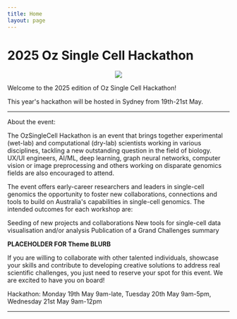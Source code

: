 ```yaml
---
title: Home
layout: page
---
```


# 2025 Oz Single Cell Hackathon

<p align="center">
  <img src="./images/dna_hackathon.gif" />
</p>

Welcome to the 2025 edition of Oz Single Cell Hackathon!

This year's hackathon will be hosted in Sydney from 19th-21st May.

______________________________________________________________________________________________________

About the event:

The OzSingleCell Hackathon is an event that brings together experimental (wet-lab) and computational (dry-lab) scientists working in various disciplines, tackling a new outstanding question in the field of biology. UX/UI engineers, AI/ML, deep learning, graph neural networks, computer vision or image preprocessing and others working on disparate genomics fields are also encouraged to attend.

The event offers early-career researchers and leaders in single-cell genomics the opportunity to foster new collaborations, connections and tools to build on Australia's capabilities in single-cell genomics. The intended outcomes for each workshop are:

Seeding of new projects and collaborations
New tools for single-cell data visualisation and/or analysis
Publication of a Grand Challenges summary

**PLACEHOLDER FOR Theme BLURB**

If you are willing to collaborate with other talented individuals, showcase your skills and contribute to developing creative solutions to address real scientific challenges, you just need to reserve your spot for this event. We are excited to have you on board!


Hackathon: Monday 19th May 9am-late, Tuesday 20th May 9am-5pm, Wednesday 21st May 9am-12pm

<!-- {% include toc.html %} -->

------

